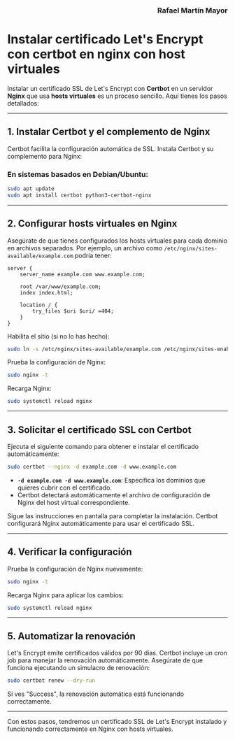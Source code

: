 <div align='right'>

### **Rafael Martín Mayor**

</div>

# Instalar certificado Let's Encrypt con certbot en nginx con host virtuales

Instalar un certificado SSL de Let's Encrypt con **Certbot** en un servidor **Nginx** que usa **hosts virtuales** es un proceso sencillo. Aquí tienes los pasos detallados:

---

## 1. **Instalar Certbot y el complemento de Nginx**
Certbot facilita la configuración automática de SSL. Instala Certbot y su complemento para Nginx:

### En sistemas basados en Debian/Ubuntu:
```bash
sudo apt update
sudo apt install certbot python3-certbot-nginx
```

---

## 2. **Configurar hosts virtuales en Nginx**
Asegúrate de que tienes configurados los hosts virtuales para cada dominio en archivos separados. Por ejemplo, un archivo como `/etc/nginx/sites-available/example.com` podría tener:

```nginx
server {
    server_name example.com www.example.com;

    root /var/www/example.com;
    index index.html;

    location / {
        try_files $uri $uri/ =404;
    }
}
```

Habilita el sitio (si no lo has hecho):
```bash
sudo ln -s /etc/nginx/sites-available/example.com /etc/nginx/sites-enabled/
```

Prueba la configuración de Nginx:
```bash
sudo nginx -t
```

Recarga Nginx:
```bash
sudo systemctl reload nginx
```

---

## 3. **Solicitar el certificado SSL con Certbot**
Ejecuta el siguiente comando para obtener e instalar el certificado automáticamente:

```bash
sudo certbot --nginx -d example.com -d www.example.com
```

- **`-d example.com -d www.example.com`**: Especifica los dominios que quieres cubrir con el certificado.
- Certbot detectará automáticamente el archivo de configuración de Nginx del host virtual correspondiente.

Sigue las instrucciones en pantalla para completar la instalación. Certbot configurará Nginx automáticamente para usar el certificado SSL.

---

## 4. **Verificar la configuración**
Prueba la configuración de Nginx nuevamente:
```bash
sudo nginx -t
```

Recarga Nginx para aplicar los cambios:
```bash
sudo systemctl reload nginx
```

---

## 5. **Automatizar la renovación**
Let's Encrypt emite certificados válidos por 90 días. Certbot incluye un cron job para manejar la renovación automáticamente. Asegúrate de que funciona ejecutando un simulacro de renovación:

```bash
sudo certbot renew --dry-run
```

Si ves "Success", la renovación automática está funcionando correctamente.

---

Con estos pasos, tendremos un certificado SSL de Let's Encrypt instalado y funcionando correctamente en Nginx con hosts virtuales.